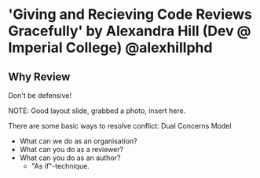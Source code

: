 # 'Giving and Recieving Code Reviews Gracefully' by Alexandra Hill (Dev @ Imperial College) @alexhillphd

## Why Review

Don't be defensive!

NOTE: Good layout slide, grabbed a photo, insert here.

There are some basic ways to resolve conflict: Dual Concerns Model

- What can we do as an organisation?
- What can you do as a reviewer?
- What can you do as an author?
  - "As if"-technique.
